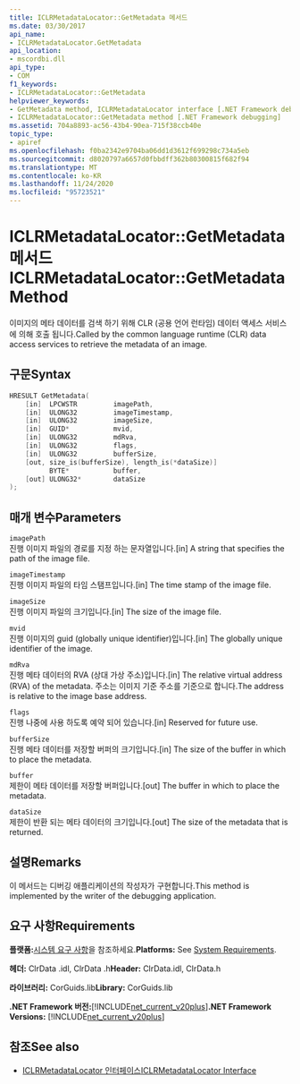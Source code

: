 ```yaml
---
title: ICLRMetadataLocator::GetMetadata 메서드
ms.date: 03/30/2017
api_name:
- ICLRMetadataLocator.GetMetadata
api_location:
- mscordbi.dll
api_type:
- COM
f1_keywords:
- ICLRMetadataLocator::GetMetadata
helpviewer_keywords:
- GetMetadata method, ICLRMetadataLocator interface [.NET Framework debugging]
- ICLRMetadataLocator::GetMetadata method [.NET Framework debugging]
ms.assetid: 704a8893-ac56-43b4-90ea-715f38ccb40e
topic_type:
- apiref
ms.openlocfilehash: f0ba2342e9704ba06dd1d3612f699298c734a5eb
ms.sourcegitcommit: d8020797a6657d0fbbdff362b80300815f682f94
ms.translationtype: MT
ms.contentlocale: ko-KR
ms.lasthandoff: 11/24/2020
ms.locfileid: "95723521"
---
```

# <a name="iclrmetadatalocatorgetmetadata-method"></a><span data-ttu-id="43871-102">ICLRMetadataLocator::GetMetadata 메서드</span><span class="sxs-lookup"><span data-stu-id="43871-102">ICLRMetadataLocator::GetMetadata Method</span></span>

<span data-ttu-id="43871-103">이미지의 메타 데이터를 검색 하기 위해 CLR (공용 언어 런타임) 데이터 액세스 서비스에 의해 호출 됩니다.</span><span class="sxs-lookup"><span data-stu-id="43871-103">Called by the common language runtime (CLR) data access services to retrieve the metadata of an image.</span></span>  
  
## <a name="syntax"></a><span data-ttu-id="43871-104">구문</span><span class="sxs-lookup"><span data-stu-id="43871-104">Syntax</span></span>  
  
```cpp  
HRESULT GetMetadata(  
    [in]  LPCWSTR         imagePath,  
    [in]  ULONG32         imageTimestamp,  
    [in]  ULONG32         imageSize,  
    [in]  GUID*           mvid,  
    [in]  ULONG32         mdRva,  
    [in]  ULONG32         flags,  
    [in]  ULONG32         bufferSize,  
    [out, size_is(bufferSize), length_is(*dataSize)]  
          BYTE*           buffer,  
    [out] ULONG32*        dataSize  
);  
```  
  
## <a name="parameters"></a><span data-ttu-id="43871-105">매개 변수</span><span class="sxs-lookup"><span data-stu-id="43871-105">Parameters</span></span>  

 `imagePath`  
 <span data-ttu-id="43871-106">진행 이미지 파일의 경로를 지정 하는 문자열입니다.</span><span class="sxs-lookup"><span data-stu-id="43871-106">[in] A string that specifies the path of the image file.</span></span>  
  
 `imageTimestamp`  
 <span data-ttu-id="43871-107">진행 이미지 파일의 타임 스탬프입니다.</span><span class="sxs-lookup"><span data-stu-id="43871-107">[in] The time stamp of the image file.</span></span>  
  
 `imageSize`  
 <span data-ttu-id="43871-108">진행 이미지 파일의 크기입니다.</span><span class="sxs-lookup"><span data-stu-id="43871-108">[in] The size of the image file.</span></span>  
  
 `mvid`  
 <span data-ttu-id="43871-109">진행 이미지의 guid (globally unique identifier)입니다.</span><span class="sxs-lookup"><span data-stu-id="43871-109">[in] The globally unique identifier of the image.</span></span>  
  
 `mdRva`  
 <span data-ttu-id="43871-110">진행 메타 데이터의 RVA (상대 가상 주소)입니다.</span><span class="sxs-lookup"><span data-stu-id="43871-110">[in] The relative virtual address (RVA) of the metadata.</span></span> <span data-ttu-id="43871-111">주소는 이미지 기준 주소를 기준으로 합니다.</span><span class="sxs-lookup"><span data-stu-id="43871-111">The address is relative to the image base address.</span></span>  
  
 `flags`  
 <span data-ttu-id="43871-112">진행 나중에 사용 하도록 예약 되어 있습니다.</span><span class="sxs-lookup"><span data-stu-id="43871-112">[in] Reserved for future use.</span></span>  
  
 `bufferSize`  
 <span data-ttu-id="43871-113">진행 메타 데이터를 저장할 버퍼의 크기입니다.</span><span class="sxs-lookup"><span data-stu-id="43871-113">[in] The size of the buffer in which to place the metadata.</span></span>  
  
 `buffer`  
 <span data-ttu-id="43871-114">제한이 메타 데이터를 저장할 버퍼입니다.</span><span class="sxs-lookup"><span data-stu-id="43871-114">[out] The buffer in which to place the metadata.</span></span>  
  
 `dataSize`  
 <span data-ttu-id="43871-115">제한이 반환 되는 메타 데이터의 크기입니다.</span><span class="sxs-lookup"><span data-stu-id="43871-115">[out] The size of the metadata that is returned.</span></span>  
  
## <a name="remarks"></a><span data-ttu-id="43871-116">설명</span><span class="sxs-lookup"><span data-stu-id="43871-116">Remarks</span></span>  

 <span data-ttu-id="43871-117">이 메서드는 디버깅 애플리케이션의 작성자가 구현합니다.</span><span class="sxs-lookup"><span data-stu-id="43871-117">This method is implemented by the writer of the debugging application.</span></span>  
  
## <a name="requirements"></a><span data-ttu-id="43871-118">요구 사항</span><span class="sxs-lookup"><span data-stu-id="43871-118">Requirements</span></span>  

 <span data-ttu-id="43871-119">**플랫폼:**[시스템 요구 사항](../../get-started/system-requirements.md)을 참조하세요.</span><span class="sxs-lookup"><span data-stu-id="43871-119">**Platforms:** See [System Requirements](../../get-started/system-requirements.md).</span></span>  
  
 <span data-ttu-id="43871-120">**헤더:** ClrData .idl, ClrData .h</span><span class="sxs-lookup"><span data-stu-id="43871-120">**Header:** ClrData.idl, ClrData.h</span></span>  
  
 <span data-ttu-id="43871-121">**라이브러리:** CorGuids.lib</span><span class="sxs-lookup"><span data-stu-id="43871-121">**Library:** CorGuids.lib</span></span>  
  
 <span data-ttu-id="43871-122">**.NET Framework 버전:**[!INCLUDE[net_current_v20plus](../../../../includes/net-current-v20plus-md.md)]</span><span class="sxs-lookup"><span data-stu-id="43871-122">**.NET Framework Versions:** [!INCLUDE[net_current_v20plus](../../../../includes/net-current-v20plus-md.md)]</span></span>  
  
## <a name="see-also"></a><span data-ttu-id="43871-123">참조</span><span class="sxs-lookup"><span data-stu-id="43871-123">See also</span></span>

- [<span data-ttu-id="43871-124">ICLRMetadataLocator 인터페이스</span><span class="sxs-lookup"><span data-stu-id="43871-124">ICLRMetadataLocator Interface</span></span>](iclrmetadatalocator-interface.md)
